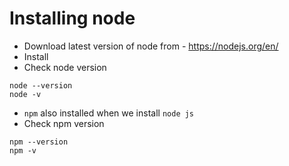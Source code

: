 # Installing node
* Download latest version of node from - https://nodejs.org/en/
* Install
* Check node version
```
node --version
node -v
```
* `npm` also installed when we install `node js`
* Check npm version
```
npm --version
npm -v
```